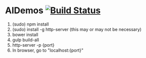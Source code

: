 AIDemos [![Build Status](https://travis-ci.org/hprofit/AiDemo.svg?branch=master)](https://travis-ci.org/hprofit/AiDemo)
=========

1. (sudo) npm install
2. (sudo) install -g http-server (this may or may not be necessary)
3. bower install
4. gulp build-all
5. http-server -p {port}
6. In browser, go to "localhost:{port}"
